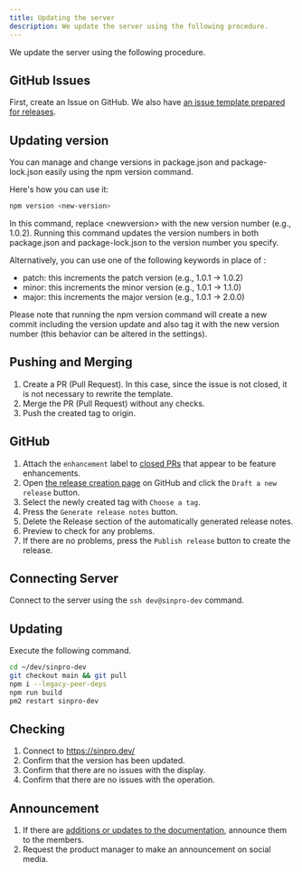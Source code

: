 ```yaml
---
title: Updating the server
description: We update the server using the following procedure.
---
```


We update the server using the following procedure.

## GitHub Issues

First, create an Issue on GitHub. We also have [an issue template prepared for releases](https://github.com/sinProject-Inc/sinpro-dev/blob/main/.github/ISSUE_TEMPLATE/release.md).

## Updating version

You can manage and change versions in package.json and package-lock.json easily using the npm version command.

Here's how you can use it:

```bash
npm version <new-version>
```

In this command, replace &lt;newversion&gt; with the new version number (e.g., 1.0.2). Running this command updates the version numbers in both package.json and package-lock.json to the version number you specify.

Alternatively, you can use one of the following keywords in place of <newversion>:

- patch: this increments the patch version (e.g., 1.0.1 -> 1.0.2)
- minor: this increments the minor version (e.g., 1.0.1 -> 1.1.0)
- major: this increments the major version (e.g., 1.0.1 -> 2.0.0)

Please note that running the npm version command will create a new commit including the version update and also tag it with the new version number (this behavior can be altered in the settings).

## Pushing and Merging

1. Create a PR (Pull Request). In this case, since the issue is not closed, it is not necessary to rewrite the template.
1. Merge the PR (Pull Request) without any checks.
1. Push the created tag to origin.

## GitHub

1. Attach the `enhancement` label to [closed PRs](https://github.com/sinProject-Inc/sinpro-dev/pulls?q=is%3Apr+sort%3Aupdated-desc+is%3Aclosed) that appear to be feature enhancements.
1. Open [the release creation page](https://github.com/sinProject-Inc/sinpro-dev/releases) on GitHub and click the `Draft a new release` button.
1. Select the newly created tag with `Choose a tag`.
1. Press the `Generate release notes` button.
1. Delete the Release section of the automatically generated release notes.
1. Preview to check for any problems.
1. If there are no problems, press the `Publish release` button to create the release.

## Connecting Server

Connect to the server using the `ssh dev@sinpro-dev` command.

## Updating

Execute the following command.

```bash
cd ~/dev/sinpro-dev
git checkout main && git pull
npm i --legacy-peer-deps
npm run build
pm2 restart sinpro-dev
```

## Checking

1. Connect to https://sinpro.dev/
1. Confirm that the version has been updated.
1. Confirm that there are no issues with the display.
1. Confirm that there are no issues with the operation.

## Announcement

1. If there are [additions or updates to the documentation](https://github.com/sinProject-Inc/sinpro-dev/commits/main/docs), announce them to the members.
1. Request the product manager to make an announcement on social media.
